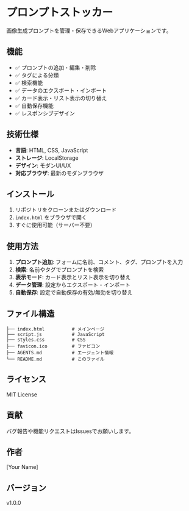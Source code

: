 # プロンプトストッカー

画像生成プロンプトを管理・保存できるWebアプリケーションです。

## 機能

- ✅ プロンプトの追加・編集・削除
- ✅ タグによる分類
- ✅ 検索機能
- ✅ データのエクスポート・インポート
- ✅ カード表示・リスト表示の切り替え
- ✅ 自動保存機能
- ✅ レスポンシブデザイン

## 技術仕様

- **言語**: HTML, CSS, JavaScript
- **ストレージ**: LocalStorage
- **デザイン**: モダンUI/UX
- **対応ブラウザ**: 最新のモダンブラウザ

## インストール

1. リポジトリをクローンまたはダウンロード
2. `index.html` をブラウザで開く
3. すぐに使用可能（サーバー不要）

## 使用方法

1. **プロンプト追加**: フォームに名前、コメント、タグ、プロンプトを入力
2. **検索**: 名前やタグでプロンプトを検索
3. **表示モード**: カード表示とリスト表示を切り替え
4. **データ管理**: 設定からエクスポート・インポート
5. **自動保存**: 設定で自動保存の有効/無効を切り替え

## ファイル構造

```
├── index.html          # メインページ
├── script.js           # JavaScript
├── styles.css          # CSS
├── favicon.ico         # ファビコン
├── AGENTS.md           # エージェント情報
└── README.md           # このファイル
```

## ライセンス

MIT License

## 貢献

バグ報告や機能リクエストはIssuesでお願いします。

## 作者

[Your Name]

## バージョン

v1.0.0
